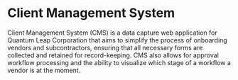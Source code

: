 # Client Management System

Client Management System (CMS) is a data capture web application for Quantum Leap Corporation that aims to simplify the process of onboarding vendors and subcontractors, ensuring that all necessary forms are collected and retained for record-keeping. CMS also allows for approval workflow processing and the ability to visualize which stage of a workflow a vendor is at the moment.

